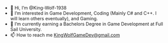 - 👋 Hi, I’m @King-Wolf-1938
- 👀 I’m interested in Game Development, Coding (Mainly C# and C++. I will learn others eventually), and Gaming.
- 🌱 I’m currently earning a Bachelors Degree in Game Development at Full Sail University.
- 📫 How to reach me KingWolfGameDev@gmail.com

<!---
King-Wolf-1938/King-Wolf-1938 is a ✨ special ✨ repository because its `README.md` (this file) appears on your GitHub profile.
You can click the Preview link to take a look at your changes.
--->
